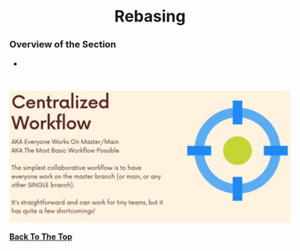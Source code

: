 <h1 align="center">Rebasing</h1>

### Overview of the Section
* **[](#c-workflow)**

#
### <a name=""></a>
![](https://github.com/tsokac2/-_-_Git_and_GitHub_CheatSheet/blob/main/src/65.JPG)


**[Back To The Top](#Overview-of-the-Section)**
#